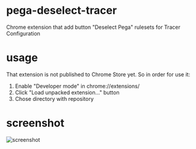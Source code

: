 # pega-deselect-tracer
Chrome extension that add button "Deselect Pega" rulesets for Tracer Configuration

# usage
That extension is not published to Chrome Store yet. So in order for use it:

1. Enable "Developer mode" in chrome://extensions/
2. Click "Load unpacked extension..." button
3. Chose directory with repository

# screenshot
![screenshot](https://github.com/pegadevops/pega-deselect-tracer/raw/master/screenshot.png)
